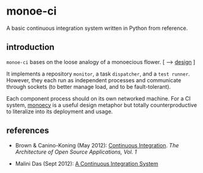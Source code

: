 # monoe-ci

A basic continuous integration system written in Python from reference.


## introduction

`monoe-ci` bases on the loose analogy of a monoecious flower. [ --> [design](./DESIGN.md) ]

It implements a repository `monitor`, a task `dispatcher`, and a `test runner`. However, they each run as independent processes and communicate through sockets (to better manage load, and to be fault-tolerant).

Each component process should on its own networked machine. For a CI system, [monoecy](https://vimeo.com/219945413) is a useful design metaphor but totally counterproductive to literalize into its deployment and usage.


## references

* Brown & Canino-Koning (May 2012): [Continuous Integration](https://www.aosabook.org/en/integration.html). *The Architecture of Open Source Applications, Vol. 1*

* Malini Das (Sept 2012): [A Continuous Integration System](http://aosabook.org/en/500L/a-continuous-integration-system.html)